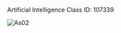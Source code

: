 Artificial Intelligence   Class ID: 107339

![As02](https://user-images.githubusercontent.com/61589430/126217035-e3ed9d7d-7674-4851-8fc4-95e6a861406d.JPG)


